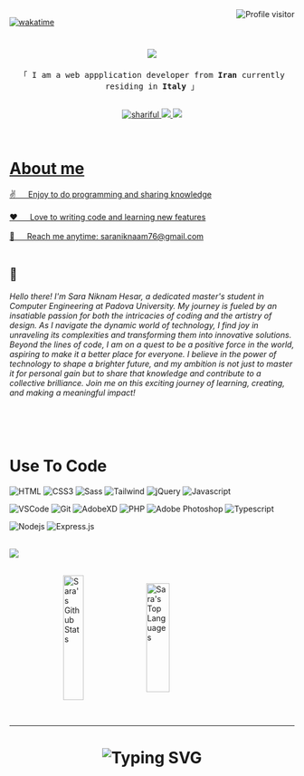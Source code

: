 <a href="https://komarev.com/ghpvc/?username=shariful05">
   <img align="right" src="https://komarev.com/ghpvc/?username=shariful10&label=Visitors&color=0e75b6&style=flat" alt="Profile visitor" />
</a>

[![wakatime](https://wakatime.com/badge/user/eebb3dd8-d9b2-40de-9b88-6fd6cac99dbc.svg)](https://wakatime.com/@shariful10)

<h1 align="center">
   <img src="https://readme-typing-svg.herokuapp.com/?font=Righteous&size=35&color=F85D7F&center=true&vCenter=true&width=500&height=70&duration=4000&lines=Hi+There!+👋;+I'm+sara+Niknam+Hesar+✌️;" />
</h1>

<p align="center"> 
   <samp>    
      「 I am a web appplication developer from <b>Iran</b> currently residing in <b>Italy</b> 」
      <br>
      <br>
   </samp>
</p>

<p align="center">
<!--    <a href="https://www.facebook.com/saraniknamhesar.me" target="_blank">
      <img src="https://img.shields.io/badge/Facebook-20BEFF?&style=for-the-badge&logo=facebook&logoColor=white" alt="SaraNiknamHesar"  />
   </a> -->
  <!--  <a href="https://shariful-islam.vercel.app" target="blank">
      <img src="https://img.shields.io/badge/website-000000?style=for-the-badge&logo=About.me&logoColor=white" alt="shariful" />
   </a> -->
   <a href="https://www.linkedin.com/in/saraniknam" target="_blank">
      <img src="https://img.shields.io/badge/LinkedIn-0077B5?style=for-the-badge&logo=linkedin&logoColor=white" alt="shariful"/>
   </a>
   <a href="https://twitter.com/saraniknaam" target="_blank">
      <img src="https://img.shields.io/badge/Twitter-1DA1F2?style=for-the-badge&logo=twitter&logoColor=white" />
   </a>
   <a href="https://t.me/glFijAyNRc9HODNK" target="_blank">
 <img src="https://img.shields.io/badge/Telegram-2CA5E0?style=for-the-badge&logo=telegram&logoColor=white" />

</p>

<br />

<h1>About me</h1>

<p>
<!--    <img align="right" width="250" 
 height="200" src="https://media.giphy.com/media/v1.Y2lkPTc5MGI3NjExa3lkdjhxYmt1emF5aWZqMXJpNXdsZ3Y1b2ljOHJkZ21kd2VlMGc3ZSZlcD12MV9naWZzX3NlYXJjaCZjdD1n/4EbPq54Rbx5UvBXsRx/giphy.gif" alt="Coding gif" /> -->
<!--       <img align="right" width="250" height="200" src="https://media.giphy.com/media/L1R1tvI9svkIWwpVYr/giphy.gif?cid=790b7611kydv8qbkuzayifj1ri5wlgv5oic8rdgmdwee0g7e&ep=v1_gifs_search&rid=giphy.gif&ct=g" alt="Coding gif" / > -->
   
   ✌️ &emsp; Enjoy to do programming and sharing knowledge <br/><br/>
   ❤️ &emsp; Love to writing code and learning new features<br/><br/>
   📧 &emsp; Reach me anytime: saraniknaam76@gmail.com<br/><br/>
</p>

## 🤔
_Hello there! I'm Sara Niknam Hesar, a dedicated master's student in Computer Engineering at Padova University. My journey is fueled by an insatiable passion for both the intricacies of coding and the artistry of design. As I navigate the dynamic world of technology, I find joy in unraveling its complexities and transforming them into innovative solutions. Beyond the lines of code, I am on a quest to be a positive force in the world, aspiring to make it a better place for everyone. I believe in the power of technology to shape a brighter future, and my ambition is not just to master it for personal gain but to share that knowledge and contribute to a collective brilliance. Join me on this exciting journey of learning, creating, and making a meaningful impact!_

<br/>
<br/>
<br/>

<h1>Use To Code</h1>

![HTML](https://img.shields.io/badge/HTML5-E34F26?style=for-the-badge&logo=html5&logoColor=white)
![CSS3](https://img.shields.io/badge/CSS3-3A33D1?style=for-the-badge&logo=css3&logoColor=white)
![Sass](https://img.shields.io/badge/Sass-CC6699?style=for-the-badge&logo=sass&logoColor=white)
![Tailwind](https://img.shields.io/badge/Tailwind_CSS-092749?style=for-the-badge&logo=tailwindcss&logoColor=06B6D4&labelColor=000000)
![jQuery](https://img.shields.io/badge/jQuery-0769AD?style=for-the-badge&logo=jquery&logoColor=white)
![Javascript](https://img.shields.io/badge/Javascript-F0DB4F?style=for-the-badge&labelColor=black&logo=javascript&logoColor=F0DB4F)
<!--![React](https://img.shields.io/badge/React-000000?style=for-the-badge&logo=react&logoColor=61DAFB)-->
![VSCode](https://img.shields.io/badge/Visual_Studio-0078d7?style=for-the-badge&logo=visual%20studio&logoColor=white)
![Git](https://img.shields.io/badge/Git-3A33D1?style=for-the-badge&logo=git&logoColor=F05032)
![AdobeXD](https://img.shields.io/badge/Adobe%20XD-470137?style=for-the-badge&logo=Adobe%20XD&logoColor=#FF61F6) 
![PHP](https://img.shields.io/badge/PHP-777BB4?style=for-the-badge&logo=php&logoColor=white)
![Adobe Photoshop](https://img.shields.io/badge/Adobe%20Photoshop-31A8FF?style=for-the-badge&logo=adobe-photoshop&logoColor=white)
![Typescript](https://img.shields.io/badge/TypeScript-007ACC?style=for-the-badge&logo=typescript&logoColor=white) 
<!--![Next.js](https://img.shields.io/badge/next%20js-000000?style=for-the-badge&logo=nextdotjs&logoColor=white) -->
![Nodejs](https://img.shields.io/badge/Node%20js-339933?style=for-the-badge&logo=nodedotjs&logoColor=white)
![Express.js](https://img.shields.io/badge/Express.js-000000?style=for-the-badge&logo=express&logoColor=white)
<!-- ![Redux](https://img.shields.io/badge/Redux-593D88?style=for-the-badge&logo=redux&logoColor=white) -->
<!-- ![Eslint](https://img.shields.io/badge/eslint-3A33D1?style=for-the-badge&logo=eslint&logoColor=white) -->


<!-- ![Nodejs](https://img.shields.io/badge/Node%20js-339933?style=for-the-badge&logo=nodedotjs&logoColor=white)-->
 <!--![Express.js](https://img.shields.io/badge/Express.js-000000?style=for-the-badge&logo=express&logoColor=white)-->

<!-- ![Strapi](https://img.shields.io/badge/strapi-2F2E8B?style=for-the-badge&logo=strapi&logoColor=whitehttps://img.shields.io/badge/strapi-2F2E8B?style=for-the-badge&logo=strapi&logoColor=white) -->
<!-- ![Wordpress](https://img.shields.io/badge/Wordpress-21759B?style=for-the-badge&logo=wordpress&logoColor=white) -->
<!-- ![Netlify](https://img.shields.io/badge/Netlify-00C7B7?style=for-the-badge&logo=netlify&logoColor=white) -->
<!-- ![Render](https://img.shields.io/badge/Render-46E3B7?style=for-the-badge&logo=render&logoColor=white) -->
<!-- ![Vercel](https://img.shields.io/badge/Vercel-000000?style=for-the-badge&logo=vercel&logoColor=white) -->
<!-- ![Framer](https://img.shields.io/badge/Framer-black?style=for-the-badge&logo=framer&logoColor=blue) -->
<!-- ![Vite](https://img.shields.io/badge/Vite-B73BFE?style=for-the-badge&logo=vite&logoColor=FFD62E)-->
<!-- ![Figma](https://img.shields.io/badge/Figma-4EA94B?style=for-the-badge&logo=figma&logoColor=white) -->
<!-- ![Firebase](https://img.shields.io/badge/firebase-5849be?style=for-the-badge&logo=firebase&logoColor=#ffca28) -->
<br/>



<a href="https://www.youtube.com/watch?v=dQw4w9WgXcQ">
   <img src="https://user-images.githubusercontent.com/73097560/115834477-dbab4500-a447-11eb-908a-139a6edaec5c.gif">
</a>

<br/>

<br/>





<p style="display: flex; align-items: center; justify-content: center"> 
   <a>
      <img 
         alt="Sara's Github Stats" 
         src="https://denvercoder1-github-readme-stats.vercel.app/api?username=saraniknamhesar&show_icons=true&count_private=true&theme=react&border_color=7F3FBF&bg_color=0D1117&title_color=F85D7F&icon_color=F8D866"  
         height="220px" 
         width="49.7%" 
      />
   </a>
   <a>
      <img 
         alt="Sara's Top Languages" 
         src="https://denvercoder1-github-readme-stats.vercel.app/api/top-langs/?username=saraniknamhesar&langs_count=8&layout=compact&theme=react&border_color=7F3FBF&bg_color=0D1117&title_color=F85D7F&icon_color=F8D866" 
         height="192px" 
         width="49.8%" 
      />
   </a>
</p>



<br />
<hr />

<h1 align="center">
   <img src="https://readme-typing-svg.herokuapp.com?font=Fira+Code&size=22&pause=1000&color=F85D7F&center=true&vCenter=true&random=false&width=435&lines=Thanks+for+visiting++my+Github%E2%9C%8C%EF%B8%8F;Shoot+me+a+message+on+LinkenIn!;I'm+always+down+to+collaborate+%3A)" alt="Typing SVG" />
</h1>
